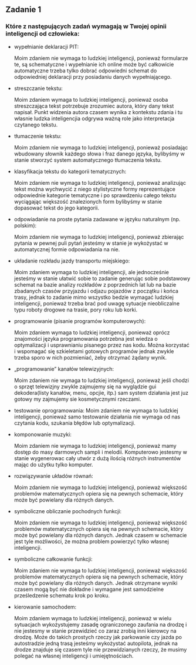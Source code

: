 ## Zadanie 1
### Które z następujących zadań wymagają w Twojej opinii inteligencji od człowieka:

- wypełnianie deklaracji PIT:

  Moim zdaniem nie wymaga to ludzkiej inteligencji, ponieważ formularze te, są schematyczne i wypełnianie ich online może być całkowicie automatyczne trzeba tylko dobrać odpowiedni schemat do odpowiedniej deklaracji przy posiadaniu danych wypełniającego.

- streszczanie tekstu:

  Moim zdaniem wymaga to ludzkiej inteligencji, ponieważ osoba streszczająca tekst potrzebuje zrozumiec autora, który dany tekst napisał. Punkt widzenia autora czasem wynika z kontekstu zdania i tu własnie ludzka inteligencjia odgrywa ważną role jako interpretacja czytanego tekstu.

- tłumaczenie tekstu:

  Moim zdaniem nie wymaga to ludzkiej inteligencji, ponieważ posiadając wbudowany słownik każdego słowa i fraz danego języka, bylibyśmy w stanie stworzyć system automatycznego tłumaczenia tekstu.

- klasyfikacja tekstu do kategorii tematycznych:

  Moim zdaniem nie wymaga to ludzkiej inteligencji, ponieważ analizując tekst można wychwycić z niego stylistyczne formy reprezentujące odpowiednie kategorie tematyczne i po sprawdzeniu całego tekstu wyciągając większość znalezionych form bylibyśmy w stanie dopasować tekst do jego kategorii. 

- odpowiadanie na proste pytania zadawane w języku naturalnym (np. polskim):

  Moim zdaniem nie wymaga to ludzkiej inteligencji, ponieważ zbierając pytania w pewnej puli pytań jesteśmy w stanie je wykożystać w automatycznej formie odpowiadania na nie.

- układanie rozkładu jazdy transportu miejskiego:

  Moim zdaniem wymaga to ludzkiej inteligencji, ale jednocześnie jesteśmy w stanie ułatwić sobie to zadanie generując sobie podstawowy schemat na bazie analizy rozkładów z poprzednich lat lub na bazie zbadanych czasów przyjazdu i odjazu pojazdów z początku i końca trasy, jednak to zadanie mimo wszystko bedzie wymagać ludzkiej inteligencji, ponieważ trzeba brać pod uwagę sytuacje nieobliczalne typu roboty drogowe na trasie, pory roku lub korki.

- programowanie (pisanie programów komputerowych):

  Moim zdaniem wymaga to ludzkiej inteligencji, ponieważ oprócz znajomości języka programowania potrzebna jest wiedza o optymalizacji i usprawnianiu pisanego przez nas kodu. Można korzystać i wspomagać się szkieletami gotowych programów jednak zwykle trzeba sporo w nich pozmieniać, żeby otrzymać żądany wynik.

- „programowanie” kanałów telewizyjnych:

  Moim zdaniem nie wymaga to ludzkiej inteligencji, ponieważ jeśli chodzi o sprzęt telewizjny zwykle zajmujemy się na wyglądzie gui dekodera(listy kanałów, menu, opcjie, itp.) sam system działania jest juz gotowy my zajmujemy sie kosmetycznymi rzeczami. 

- testowanie oprogramowania:
  Moim zdaniem nie wymaga to ludzkiej inteligencji, ponieważ samo testowanie działania nie wymaga od nas czytania kodu, szukania błędów lub optymalizacji.

- komponowanie muzyki:

  Moim zdaniem nie wymaga to ludzkiej inteligencji, ponieważ mamy dostęp do masy darmowych sampli i melodii. Komputerowo jestesmy w stanie wygenerowac cały utwór z dużą ilością różnych instrumentów mając do użytku tylko komputer.

- rozwiązywanie układów równań:

  Moim zdaniem nie wymaga to ludzkiej inteligencji, ponieważ większość problemów matematycznych opiera się na pewnych schemacie, który może być powielany dla różnych danych. 

- symboliczne obliczanie pochodnych funkcji:

  Moim zdaniem nie wymaga to ludzkiej inteligencji, ponieważ większość problemów matematycznych opiera się na pewnych schemacie, który może być powielany dla różnych danych. Jednak czasem w schemacie jest tyle możliwości, że można problem powierzyć tylko własnej inteligencji.

- symboliczne całkowanie funkcji:

  Moim zdaniem nie wymaga to ludzkiej inteligencji, ponieważ większość problemów matematycznych opiera się na pewnych schemacie, który może być powielany dla różnych danych. Jednak otrzymane wyniki czasem mogą być nie dokładne i wymagane jest samodzielne prześledzenie schematu krok po kroku.

- kierowanie samochodem:

  Moim zdaniem wymaga to ludzkiej inteligencji, ponieważ w wielu sytuacjach wykożystujemy zasadę ograniczonego zaufania na drodzę i nie jestesmy w stanie przewidzieć co zaraz zrobią inni kierowcy na drodzę. Może do takich prostych rzeczy jak parkowanie czy jazda po autostradzie jedną trasą jesteśmy wykożystać autopilota, jednak na drodze znajduje się czasem tyle nie przewidzianych rzeczy, że musimy polegać na własnej inteligencji i umiejętnościach.

